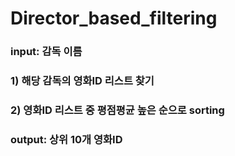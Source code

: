 # Director_based_filtering
### input: 감독 이름
### 1) 해당 감독의 영화ID 리스트 찾기
### 2) 영화ID 리스트 중 평점평균 높은 순으로 sorting
### output: 상위 10개 영화ID
